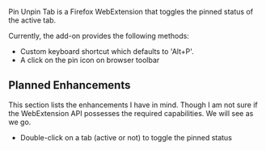 Pin Unpin Tab is a Firefox WebExtension that toggles the pinned status of the active tab.

Currently, the add-on provides the following methods:

- Custom keyboard shortcut which defaults to 'Alt+P'.
- A click on the pin icon on browser toolbar

## Planned Enhancements

This section lists the enhancements I have in mind. Though I am not sure if the WebExtension API possesses the required capabilities. We will see as we go.

- Double-click on a tab (active or not) to toggle the pinned status
